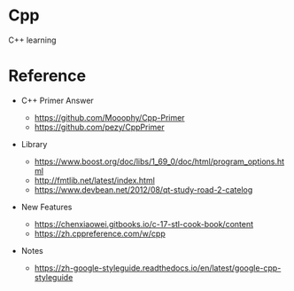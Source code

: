 # Cpp
C++ learning

# Reference
* C++ Primer Answer
  * https://github.com/Mooophy/Cpp-Primer
  * https://github.com/pezy/CppPrimer

* Library
  * https://www.boost.org/doc/libs/1_69_0/doc/html/program_options.html
  * http://fmtlib.net/latest/index.html
  * https://www.devbean.net/2012/08/qt-study-road-2-catelog
  
* New Features
  * https://chenxiaowei.gitbooks.io/c-17-stl-cook-book/content
  * https://zh.cppreference.com/w/cpp
  
* Notes
  * https://zh-google-styleguide.readthedocs.io/en/latest/google-cpp-styleguide